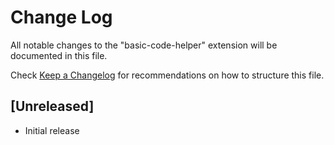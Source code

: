 # Change Log

All notable changes to the "basic-code-helper" extension will be documented in this file.

Check [Keep a Changelog](http://keepachangelog.com/) for recommendations on how to structure this file.

## [Unreleased]

- Initial release